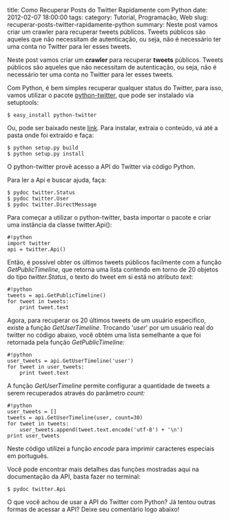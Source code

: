 title: Como Recuperar Posts do Twitter Rapidamente com Python
date: 2012-02-07 18:00:00
tags: 
category: Tutorial, Programação, Web
slug: recuperar-posts-twitter-rapidamente-python
summary: Neste post vamos criar um crawler para recuperar tweets públicos. Tweets públicos são aqueles que não necessitam de autenticação, ou seja, não é necessário ter uma conta no Twitter para ler esses tweets.

Neste post vamos criar um **crawler** para recuperar **tweets** públicos. Tweets públicos são aqueles que não necessitam de autenticação, ou seja, não é necessário ter uma conta no Twitter para ler esses tweets.

Com Python, é bem simples recuperar qualquer status do Twitter, para isso, vamos utilizar o pacote <a href="http://code.google.com/p/python-twitter/" target="_blank" title="python-twitter">python-twitter</a>, que pode ser instalado via setuptools:

    $ easy_install python-twitter

Ou, pode ser baixado neste <a href="http://code.google.com/p/python-twitter/downloads/list">link</a>. Para instalar, extraia o conteúdo, vá até a pasta onde foi extraído e faça:

    $ python setup.py build
    $ python setup.py install

O python-twitter provê acesso a API do Twitter via código Python.

Para ler a Api e buscar ajuda, faça:

    $ pydoc twitter.Status
    $ pydoc twitter.User
    $ pydoc twitter.DirectMessage

Para começar a utilizar o python-twitter, basta importar o pacote e criar uma instância da classe twitter.Api():

    #!python
    import twitter
    api = twitter.Api()

Então, é possível obter os últimos tweets públicos facilmente com a função <em>GetPublicTimeline</em>, que retorna uma lista contendo em torno de 20 objetos do tipo <em>twitter.Status</em>, o texto do tweet em si está no atributo <em>text</em>:

    #!python
    tweets = api.GetPublicTimeline()
    for tweet in tweets:
        print tweet.text

Agora, para recuperar os 20 últimos tweets de um usuário específico, existe a função <em>GetUserTimeline</em>. Trocando '<em>user</em>' por um usuário real do twitter no código abaixo, você obtém uma lista semelhante a que foi retornada pela função&nbsp;<em>GetPublicTimeline:</em>

    #!python
    user_tweets = api.GetUserTimeline('user')
    for tweet in user_tweets:
        print tweet.text

A função <em>GetUserTimeline </em>permite configurar a quantidade de tweets a serem recuperados através do parâmetro <em>count:</em>

    #!python
    user_tweets = []
    tweets = api.GetUserTimeline(user, count=30)
    for tweet in tweets:
        user_tweets.append(tweet.text.encode('utf-8') + '\n')
    print user_tweets

Neste código utilizei a função <em>encode</em> para imprimir caracteres especiais em português.

Você pode encontrar mais detalhes das funções mostradas aqui na documentação da API, basta fazer no terminal:

    $ pydoc twitter.Api

O que você achou de usar a API do Twitter com Python?
Já tentou outras formas de acessar a API?
Deixe seu comentário logo abaixo!
